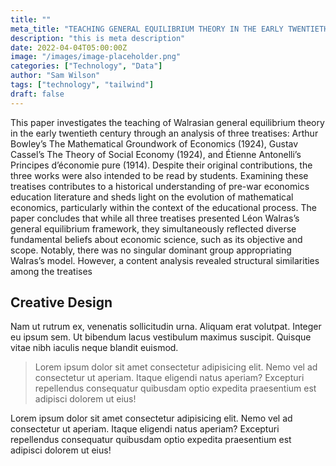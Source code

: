 ```yaml
---
title: ""
meta_title: "TEACHING GENERAL EQUILIBRIUM THEORY IN THE EARLY TWENTIETH CENTURY: AN ANALYSIS OF TREATISES"
description: "this is meta description"
date: 2022-04-04T05:00:00Z
image: "/images/image-placeholder.png"
categories: ["Technology", "Data"]
author: "Sam Wilson"
tags: ["technology", "tailwind"]
draft: false
---
```


This paper investigates the teaching of Walrasian general equilibrium theory in the early twentieth century through an analysis of three treatises: Arthur Bowley’s The Mathematical Groundwork of Economics (1924), Gustav Cassel’s The Theory of Social Economy (1924), and Étienne Antonelli’s Principes d’économie pure (1914). Despite their original contributions, the three works were also intended to be read by students. Examining these treatises contributes to a historical understanding of pre-war economics education literature and sheds light on the evolution of mathematical economics, particularly within the context of the educational process. The paper concludes that while all three treatises presented Léon Walras’s general equilibrium framework, they simultaneously reflected diverse fundamental beliefs about economic science, such as its objective and scope. Notably, there was no singular dominant group appropriating Walras’s model. However, a content analysis revealed structural similarities among the treatises

## Creative Design

Nam ut rutrum ex, venenatis sollicitudin urna. Aliquam erat volutpat. Integer eu ipsum sem. Ut bibendum lacus vestibulum maximus suscipit. Quisque vitae nibh iaculis neque blandit euismod.

> Lorem ipsum dolor sit amet consectetur adipisicing elit. Nemo vel ad consectetur ut aperiam. Itaque eligendi natus aperiam? Excepturi repellendus consequatur quibusdam optio expedita praesentium est adipisci dolorem ut eius!

Lorem ipsum dolor sit amet consectetur adipisicing elit. Nemo vel ad consectetur ut aperiam. Itaque eligendi natus aperiam? Excepturi repellendus consequatur quibusdam optio expedita praesentium est adipisci dolorem ut eius!
